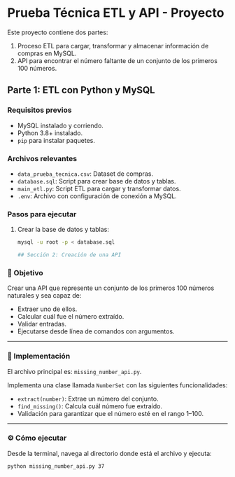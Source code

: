 # Prueba Técnica ETL y API - Proyecto

Este proyecto contiene dos partes:

1. Proceso ETL para cargar, transformar y almacenar información de compras en MySQL.
2. API para encontrar el número faltante de un conjunto de los primeros 100 números.

## Parte 1: ETL con Python y MySQL

### Requisitos previos

- MySQL instalado y corriendo.
- Python 3.8+ instalado.
- `pip` para instalar paquetes.

### Archivos relevantes

- `data_prueba_tecnica.csv`: Dataset de compras.
- `database.sql`: Script para crear base de datos y tablas.
- `main_etl.py`: Script ETL para cargar y transformar datos.
- `.env`: Archivo con configuración de conexión a MySQL.

### Pasos para ejecutar

1. Crear la base de datos y tablas:
   ```bash
   mysql -u root -p < database.sql

   ## Sección 2: Creación de una API

### 🎯 Objetivo
Crear una API que represente un conjunto de los primeros 100 números naturales y sea capaz de:
- Extraer uno de ellos.
- Calcular cuál fue el número extraído.
- Validar entradas.
- Ejecutarse desde línea de comandos con argumentos.

---

### 🧱 Implementación

El archivo principal es: `missing_number_api.py`.

Implementa una clase llamada `NumberSet` con las siguientes funcionalidades:

- `extract(number)`: Extrae un número del conjunto.
- `find_missing()`: Calcula cuál número fue extraído.
- Validación para garantizar que el número esté en el rango 1–100.

---

### ⚙️ Cómo ejecutar

Desde la terminal, navega al directorio donde está el archivo y ejecuta:

```bash
python missing_number_api.py 37

